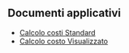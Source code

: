 ## Documenti applicativi
- [Calcolo costi Standard](Sorgenti/MB/DOC/D0CALC_A)
- [Calcolo costo Visualizzato](Sorgenti/MB/DOC/D0CALC_B)
